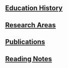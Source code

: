 ## [Education History](edu.md)
## [Research Areas](research.md)
## [Publications](papers.md)
## [Reading Notes](notes.md)
